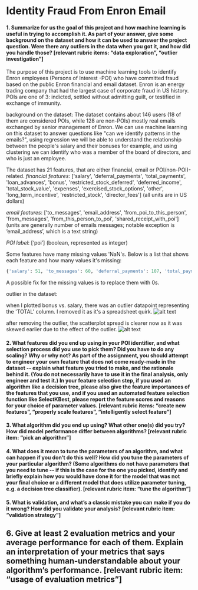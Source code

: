 # Identity Fraud From Enron Email



#### 1. Summarize for us the goal of this project and how machine learning is useful in trying to accomplish it. As part of your answer, give some background on the dataset and how it can be used to answer the project question. Were there any outliers in the data when you got it, and how did you handle those?  [relevant rubric items: “data exploration”, “outlier investigation”]

The purpose of this project is to use machine learning tools to identify Enron employees (Persons of Interest -POI) who have committed fraud based on the public Enron financial and email dataset. Enron is an energy trading company that had the largest case of corporate fraud in US history. POIs are one of 3: indicted, settled without admitting guilt, or testified in exchange of immunity.

background on the dataset:
The dataset contains about 146 users (18 of them are considered POIs, while 128 are non-POIs) mostly real emails exchanged by senior management of Enron. We can use machine learning on this dataset to answer questions like "can we identify patterns in the emails?", using regression we will be able to understand the relationship between the people's salary and their bonuses for example, and using clustering we can identify who was a member of the board of directors, and who is just an employee.

The dataset has 21 features, that are either financial, email or POI/non-POI)-related.
*financial features*: ['salary', 'deferral_payments', 'total_payments', 'loan_advances', 'bonus', 'restricted_stock_deferred', 'deferred_income', 'total_stock_value', 'expenses', 'exercised_stock_options', 'other', 'long_term_incentive', 'restricted_stock', 'director_fees'] (all units are in US dollars)

*email features*: ['to_messages', 'email_address', 'from_poi_to_this_person', 'from_messages', 'from_this_person_to_poi', 'shared_receipt_with_poi'] (units are generally number of emails messages; notable exception is ‘email_address’, which is a text string)

*POI label*: [‘poi’] (boolean, represented as integer)

Some features have many missing values 'NaN's. Below is a list that shows each feature and how many values it's missing:
```python
{'salary': 51, 'to_messages': 60, 'deferral_payments': 107, 'total_payments': 21, 'loan_advances': 142, 'bonus': 64, 'email_address': 35, 'restricted_stock_deferred': 128, 'total_stock_value': 20, 'shared_receipt_with_poi': 60, 'long_term_incentive': 80, 'exercised_stock_options': 44, 'from_messages': 60, 'other': 53, 'from_poi_to_this_person': 60, 'from_this_person_to_poi': 60, 'poi': 0, 'deferred_income': 97, 'expenses': 51, 'restricted_stock': 36, 'director_fees': 129}
```

A possible fix for the missing values is to replace them with 0s.

outlier in the dataset:

when I plotted bonus vs. salary, there was an outlier datapoint representing the 'TOTAL' column. I removed it as it's a spreadsheet quirk.
![alt text]("img/scatterp1.PNG")

after removing the outlier, the scatterplot spread is clearer now as it was skewed earlier due to the effect of the outlier.
![alt text]("img/scatterp2.PNG")

#### 2. What features did you end up using in your POI identifier, and what selection process did you use to pick them? Did you have to do any scaling? Why or why not? As part of the assignment, you should attempt to engineer your own feature that does not come ready-made in the dataset -- explain what feature you tried to make, and the rationale behind it. (You do not necessarily have to use it in the final analysis, only engineer and test it.) In your feature selection step, if you used an algorithm like a decision tree, please also give the feature importances of the features that you use, and if you used an automated feature selection function like SelectKBest, please report the feature scores and reasons for your choice of parameter values.  [relevant rubric items: “create new features”, “properly scale features”, “intelligently select feature”]



#### 3. What algorithm did you end up using? What other one(s) did you try? How did model performance differ between algorithms?  [relevant rubric item: “pick an algorithm”]



#### 4. What does it mean to tune the parameters of an algorithm, and what can happen if you don’t do this well?  How did you tune the parameters of your particular algorithm? (Some algorithms do not have parameters that you need to tune -- if this is the case for the one you picked, identify and briefly explain how you would have done it for the model that was not your final choice or a different model that does utilize parameter tuning, e.g. a decision tree classifier).  [relevant rubric item: “tune the algorithm”]



#### 5. What is validation, and what’s a classic mistake you can make if you do it wrong? How did you validate your analysis?  [relevant rubric item: “validation strategy”]



## 6. Give at least 2 evaluation metrics and your average performance for each of them.  Explain an interpretation of your metrics that says something human-understandable about your algorithm’s performance. [relevant rubric item: “usage of evaluation metrics”]
